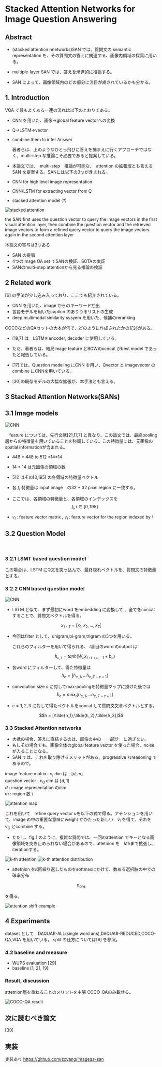 # Stacked Attention Networks for Image Question Answering

## Abstract

* (stacked attention nnetworks)SAN では、質問文の semantic representation を、その質問文の答えに関連する、画像内領域の探索に用いる。

* multiple-layer  SAN では、答えを漸進的に推論する。

* SAN によって、画像領域内のどの部分に注目が成されているかも分かる。

## 1. Introduction

VQA で最もよくある一連の流れは以下のとおりである。

* CNN を用いた、画像→global feature vectorへの変換
* Q→LSTM→vector
* combine them to infer Answer

  著者らは、上のようなひとっ飛びに答えを捕まえに行くアプローチではなく、multi-step な推論こそ必要であると提案している。

* 本論文では、　multi-step　推論が可能な、　attention の拡張版とも言える　SAN を提案する。SANには以下の3つが含まれる。

 * CNN for high level image representation
 * CNN/LSTM for extracting vector from Q
 * stacked attention model (?)

 ![stacked attention](img/00025.png)


the SAN first uses the question vector to query the image vectors in the first visual attention layer, then combine the question vector and the retrieved image vectors to form a refined query vector to query the image vectors again in the second attention layer

本論文の寄与は3つある
 * SAN の提唱
 * 4つのimage  QA set でSANの検証、SOTAの実証
 * SANのmulti-step attentionから見る推論の検証

## 2 Related work

[6] の手法が少し込み入っており、ここでも紹介されている。
 * CNN を用いた、image からのキーワード抽出
 * 言語モデルを用いたcaption のありうるリストの生成
 * deep multimodal similarity sysyem を用いた、候補のreranking

COCOなどのQAセットの大本が何で、どのように作成されたかの記述がある。
 * [19,7] は　LSTMをencoder, decoder に使用している。
 * ただ、著者らは、結局image feature とBOWのocncat がbest model であったと報告している。
 * [17]では、Question modeling にCNN を用い、Qvector  と imagevector のcombine にCNNを用いている。

 * [30]の既存モデルの大幅な拡張が、本手法とも言える。

## 3 Stacked Attention Networks(SANs)
## 3.1 Image models
![CNN](img/00026.png)

　feature については、先行文献[21,17,7] と異なり、この論文では、最終pooling層からの特徴量を用いていることを強調している。この特徴量には、元画像のspatial informationが含まれる。

 * 448 \* 448 to 512 \*14\*14
 * 14 \* 14 は元画像の領域の数
 * 512 はその[0,195] の各領域の特徴量ベクトル
 * 各 $f_I$ 特徴量は input image　の32 \* 32 pixel region に一致する。
 * ここでは、各領域の特徴量と、各領域のインデックスを
   $$f_i,i \in [0,195]$$

 * $v_I$ : feature vector matrix ,  $v_i$ : feature vector for the region indexed by $i$

## 3.2 Question Model
　

###  3.2.1 LSMT based question model
 この場合は、LSTM にQ文を突っ込んで、最終隠れベクトルを、質問文の特徴量とする。

### 3.2.2 CNN based question model
![CNN](img/00027.png)
 * LSTM と似て、まず最初にword をembedding に変換して 、全てをconcat することで、質問文ベクトルを得る。

  $$x_{1:T} = [x_1,x_2,...,x_T]$$

  * 今回はfilter として、unigram,bi-gram,trigram の3つを用いる。　

    これらのフィルターを用いて得られる、 $t$番目のword のoutput は

    $$h_{c,t}= tanh(W_cx_{t:t+c-1} + b_c)$$

  * 各word にフィルターして、得た特徴量は
    $$h_c = [h_{c,1},...h_{c,T-c+1}]$$

  * convolution size $c$ に対してmax-poolingを特徴量マップに掛けた後では
    $$\tilde{h}_c = {max}_t [h_{c,1},...h_{c,T-c+1}] $$

  * $c = 1,2,3$ に対して得たベクトルをconcat して質問文文章ベクトルとする。

   $$h = [\tilde{h_1},\tilde{h_2},\tilde{h_3}]$$

### 3.3 Stacked Attention networks
 * 大抵の場合、答えに直結するのは、画像の中の　*一部分* 　に過ぎない。
 * もしその場合でも、画像全体のglobal feature vector を使った場合、noise が入ることになる。
 * SAN では、これを取り除けるメリットがある。progressive なreasoning であるので。

image feature matrix : $v_I$  dim は　$[d,m]$\
question vector : $v_Q$  dim は $[d,1]$ \
$d$ : image representation のdim \
$m$ : region 数 \

![attention map](img/00028.png)

これを用いて　refine query vector $u$を以下の式で得る。アテンションを用いて、image の中の重要な意味にweight がかたった新しい　$\tilde{v}_I$ を得て、それを　$v_Q$ とcombine する。

* ただし、fig 1 のように、複雑な質問では、一回のattention でキーとなる画像領域を突き止められない場合があるので、attetnion を　$k$thまで拡張し、iterationする。

![k-th attention](img/00029.png)
![k-th attention distribution](img/00030.png)

* attetnion を$K$回繰り返したものをsoftmaxにかけて、数ある選択肢の中での確率分布

$$p_{ans}$$

を得る。


 ![attention shift example](img/00031.png)

## 4 Experiments
 dataset として　DAQUAR-ALL(single word ans),DAQUAR-REDUCED,COCO-QA,VQA を用いている。
 split の仕方については[6] を参照。

### 4.2 baseline and measure
* WUPS evaluation [29]
* baseline [1, 21, 19]

### Result, discussion
attetnion層を重ねることのメリットを主張
COCO-QAのみ載せる。

 ![COCO-QA result](img/00032.png)

## 次に読むべき論文
[30]

## 実装
実装あり
https://github.com/zcyang/imageqa-san
